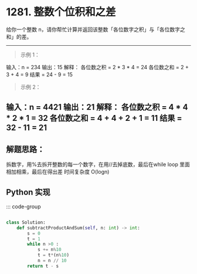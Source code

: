 # 1281. 整数个位积和之差 <Badge type="success" text="Easy" />

给你一个整数 n，请你帮忙计算并返回该整数「各位数字之积」与「各位数字之和」的差。


---

> 示例 1：

输入：n = 234
输出：15 
解释：
各位数之积 = 2 * 3 * 4 = 24 
各位数之和 = 2 + 3 + 4 = 9 
结果 = 24 - 9 = 15

>示例 2：

输入：n = 4421
输出：21
解释： 
各位数之积 = 4 * 4 * 2 * 1 = 32 
各位数之和 = 4 + 4 + 2 + 1 = 11 
结果 = 32 - 11 = 21
---


## 解题思路：
拆数字，用%去拆开整数的每一个数字，在用//去掉底数，最后在while loop 里面相加相乘，最后在得出差
时间复杂度 O(logn)

## Python 实现
::: code-group
```python

class Solution:
    def subtractProductAndSum(self, n: int) -> int:
        s = 0
        t = 1
        while n >0 :
            s += n%10
            t = t*(n%10)
            n = n // 10
        return t - s 
        
